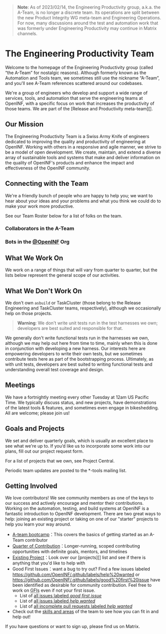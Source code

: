 <!-- Begin GitHub-Flavored Markdown (GFM)
See: https://docs.github.com/get-started/writing-on-github
Spec: https://github.github.com/gfm
-->

<!-- Homepage modeled after https://wiki.mozilla.org/EngineeringProductivity -->

> **Note**: 
> As of 2023/02/14, the Engineering Productivity group, a.k.a. the A-Team, is
> no longer a discrete team. Its operations are split between the new Product
> Integrity WG meta-team and Engineering Operations. For now, many discussions
> around the test and automation work that was formerly under Engineering
> Productivity may continue in Matrix channels.

# The Engineering Productivity Team

Welcome to the homepage of the Engineering Productivity group (called “the A-Team”
for nostalgic reasons). Although formerly known as the Automation and Tools team,
we sometimes still use the nickname “A-Team”, and you'll see A-Team references
scattered around our codebases.

We're a group of engineers who develop and support a wide range of services,
tools, and automation that serve the engineering teams at OpenINF, with a
specific focus on work that increases the productivity of those teams. We are
part of the [Release and Productivity meta-team][].

## Our Mission

The Engineering Productivity Team is a Swiss Army Knife of engineers dedicated
to improving the quality and productivity of engineering at OpenINF. Working
with others in a responsive and agile manner, we strive to be a model of open
development. We create, maintain, and extend a diverse array of sustainable
tools and systems that make and deliver information on the quality of OpenINF's
products and enhance the impact and effectiveness of the OpenINF community.

## Connecting with the Team

We're a friendly bunch of people who are happy to help you; we want to hear
about your ideas and your problems and what you think we could do to make your
work more productive.

See our Team Roster below for a list of folks on the team.

<!--
`ncu-team sync` updates the special "ncu-team-sync.team($org/$team)" comment
blocks with a list of members under the specified team.

Refs: https://nodejs.github.io/node-core-utils/docs/ncu-team.html#synchronize-files-with-special-blocks
-->

### Collaborators in the A-Team

<!-- ncu-team-sync.team(OpenINF/wg-a-team) -->

<!-- ncu-team-sync end -->

### Bots in the [**@OpenINF**][] Org

<!-- ncu-team-sync.team(OpenINF/bots) -->

<!-- ncu-team-sync end -->

<!-- Many of us blog about the things we work on; you can check
[our team planet](http://planet.mozilla.org/ateam/) for a feed of these. -->

## What We Work On

We work on a range of things that will vary from quarter to quarter, but the
lists below represent the general scope of our activities.

<!-- (!) NOTE: These may need to be replaced.

- **Services:** Bugzilla, MozReview, Autoland, Treeherder/Perfherder,
  OrangeFactor, hg.mozilla.org, git.mozilla.org, Pulse, ActiveData, Bugzilla ES,
  TestInformant, sheriffing of the tree
- **Automation:** Marionette, mochitest, xpcshell, reftest, web-platform-tests,
  Talos, MozBench, Robocop, Autophone, Bughunter, media and update tests for
  Firefox, GoFaster, CI integration (buildbot/TaskCluster), W3C WebDriver
  Specification, new test harnesses as needed
- **Tools:** mach, mozbase, mozregression, mozdownload, mozharness, mozci, SETA,
  code coverage
-->

## What We Don't Work On

We don't own `asbuild` or TaskCluster (those belong to the Release Engineering
and TaskCluster teams, respectively), although we occasionally help on those
projects.

> **Warning**: We don't write unit tests run in the test harnesses we own;
> developers are best suited and responsible for that.

We generally don't write functional tests run in the harnesses we own, although
we may help out here from time to time, mainly when this is done in conjunction
with developing a new harness. Our interests here are empowering developers to
write their own tests, but we sometimes contribute tests here as part of the
bootstrapping process. Ultimately, as with unit tests, developers are best
suited to writing functional tests and understanding overall test coverage and
design.

## Meetings

We have a fortnightly meeting every other Tuesday at 12am US Pacific Time. We
typically discuss status, and new projects, have demonstrations of the latest
tools & features, and sometimes even engage in bikeshedding. All are welcome;
please join us!

## Goals and Projects

We set and deliver quarterly goals, which is usually an excellent place to see
what we're up to. If you’d like us to incorporate some work into our plans, fill
out our project request form.

For a list of projects that we own, see Project Central.

Periodic team updates are posted to the \*-tools mailing list.

## Getting Involved

We love contributors! We see community members as one of the keys to our success
and actively encourage and mentor their contributions. Working on the
automation, testing, and build systems at OpenINF is a fantastic introduction to
OpenINF development. There are two great ways to help: joining an existing
project or taking on one of our "starter" projects to help you learn your way
around.

- [A-team bootcamp][]&#xFF1A;This covers the
  basics of getting started as an A-Team contributor
- [Quarter of Contribution][]&#xFF1A;Longer-running, scoped contributing
  opportunities with definite goals, mentors, and timelines
- [Existing Project][]&#xFF1A;Look over our
  [projects][] list and see if there is anything that you'd
  like to help with
- Good First Issues&#xFF1A;want a bug to try out? Find a few
  issues labeled https://github.com/OpenINF/.github/labels/help%20wanted or
  https://github.com/OpenINF/.github/labels/good%20first%20issue have been
  identified as desirable for community contribution. Feel free to work on
  <abbr title="Good First Issues">GFIs</abbr> even if not your first issue.
  - List of [all issues labeled _good first issue_][i-gfi]
  - List of [all issues labeled _help wanted_][i-help]
  - List of [all incomplete pull requests labeled _help wanted_][pr-help]
- Check out the [skills and areas][] of the team to see how you can fit in
  and help out!

If you have questions or want to sign up, please find us on Matrix.

[**@OpenINF**]: https://github.com/OpenINF
[i-gfi]:
	https://github.com/search?q=org%3Aopeninf+is%3Aissue+is%3Aopen+label%3A%22good+first+issue%22
[i-help]:
	https://github.com/search?q=org%3Aopeninf+is%3Aissue+is%3Aopen+label%3A%22help+wanted%22
[pr-help]:
	https://github.com/search?q=org%3Aopeninf+is%3Apr+is%3Aopen+label%3A%22help+wanted%22
[pull request]:
  https://help.github.com/en/desktop/contributing-to-projects/creating-a-pull-request
[A-team bootcamp]: https://ateam-bootcamp.readthedocs.io/en/latest/
[Existing Project]: https://github.com/OpenINF/wg-a-team/wiki/Projects
[Quarter of Contribution]:
	https://github.com/OpenINF/wg-a-team/wiki/Auto-tools#quarter-of-contribution
[skills and areas]: https://github.com/OpenINF/wg-a-team/wiki/Auto-tools#skills-and-areas
